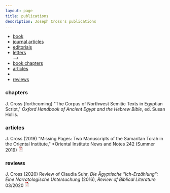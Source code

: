 ```yaml
---
layout: page
title: publications
description: Joseph Cross's publications
---
```


<div class="navbar">
    <div class="navbar-inner">
        <ul class="nav">
            <!--><li><a href="#book">book</a></li>
            <li><a href="#articles">journal articles</a></li>
            <li><a href="#editorials">editorials</a></li>
            <li><a href="#letters">letters</a></li>-->
            <li><a href="#chapters">book chapters</a></li>
            <li><a href="#otherarticles">articles</a><li>
            <li><a href="#reviews">reviews</a></li>
           <!--<li><a href="#thesis">dissertation</a></li>-->
        </ul>
    </div>
</div>


### <a name="chapters"></a>chapters

J. Cross (forthcoming) "The Corpus of Northwest Semitic Texts in Egyptian Script," *Oxford Handbook of Ancient Egypt and the Hebrew Bible*, ed. Susan Hollis.

### <a name="otherarticles"></a>articles

J. Cross (2019) "Missing Pages: Two Manuscripts of the Samaritan Torah in the Oriental Institute," *Oriental Institute News and Notes 242 (Summer 2019)
[![pdf](icons16/pdf-icon.png)](files/cross.missingpages.pdf)</br>

### <a name="reviews"></a>reviews

J. Cross (2020) Review of Claudia Suhr, *Die Ägyptische "Ich-Erzählung": Eine Narratologische Untersuchung* (2016), *Review of Biblical Literature* 03/2020
[![pdf](icons16/pdf-icon.png)](files/cross.suhr.review.pdf)</br>
